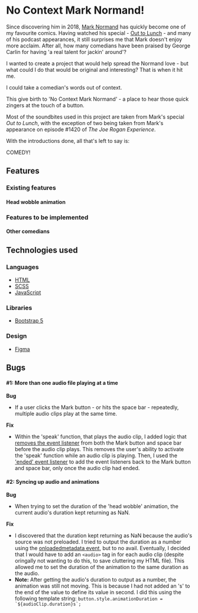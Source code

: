 # No Context Mark Normand!

Since discovering him in 2018, [Mark Normand](https://twitter.com/marknorm?ref_src=twsrc%5Egoogle%7Ctwcamp%5Eserp%7Ctwgr%5Eauthor) has quickly become one of my favourite comics. Having watched his special - [Out to Lunch](https://www.youtube.com/watch?v=tDolNU89SXI&ab_channel=marknormand) - and many of his podcast appearances, it still surprises me that Mark doesn't enjoy more acclaim. After all, how many comedians have been praised by George Carlin for having 'a real talent for jackin' around'?

I wanted to create a project that would help spread the Normand love - but what could I do that would be original and interesting? That is when it hit me.

I could take a comedian's words out of context.

This give birth to 'No Context Mark Normand' - a place to hear those quick zingers at the touch of a button.

Most of the soundbites used in this project are taken from Mark's special _Out to Lunch_, with the exception of two being taken from Mark's appearance on episode #1420 of _The Joe Rogan Experience_.

With the introductions done, all that's left to say is:

COMEDY!

## Features

### Existing features

#### Head wobble animation

### Features to be implemented

#### Other comedians

## Technologies used

### Languages

- [HTML](https://developer.mozilla.org/en-US/docs/Learn/Getting_started_with_the_web/HTML_basics)
- [SCSS](https://sass-lang.com/)
- [JavaScript](https://developer.mozilla.org/en-US/docs/Web/JavaScript)

### Libraries

- [Bootstrap 5](https://getbootstrap.com/docs/5.0/getting-started/introduction/)

### Design

- [Figma](https://www.figma.com/)

## Bugs

#### #1: More than one audio file playing at a time

**Bug**

- If a user clicks the Mark button - or hits the space bar - repeatedly, multiple audio clips play at the same time.

**Fix**

- Within the 'speak' function, that plays the audio clip, I added logic that [removes the event listener](https://developer.mozilla.org/en-US/docs/Web/API/EventTarget/removeEventListener) from both the Mark button and space bar before the audio clip plays. This removes the user's ability to activate the 'speak' function while an audio clip is playing. Then, I used the ['ended' event listener](https://developer.mozilla.org/en-US/docs/Web/API/HTMLMediaElement/ended_event) to add the event listeners back to the Mark button and space bar, only once the audio clip had ended.

#### #2: Syncing up audio and animations

**Bug**

- When trying to set the duration of the 'head wobble' animation, the current audio's duration kept returning as NaN.

**Fix**

- I discovered that the duration kept returning as NaN because the audio's source was not preloaded. I tried to output the duration as a number using the [onloadedmetadata event](https://www.w3schools.com/jsref/event_onloadedmetadata.asp), but to no avail. Eventually, I decided that I would have to add an `<audio>` tag in for each audio clip (despite oringally not wanting to do this, to save cluttering my HTML file). This allowed me to set the duration of the animation to the same duration as the audio.
- **Note:** After getting the audio's duration to output as a number, the animation was still not moving. This is because I had not added an 's' to the end of the value to define its value in second. I did this using the following template string: `` button.style.animationDuration = `${audioClip.duration}s`; ``
